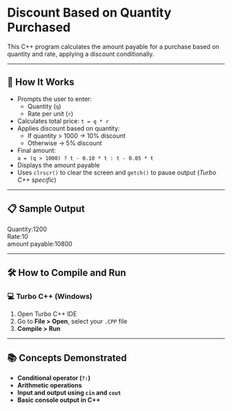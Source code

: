 # Discount Based on Quantity Purchased

This C++ program calculates the amount payable for a purchase based on quantity and rate, applying a discount conditionally.

---

## 🚀 How It Works

- Prompts the user to enter:
  - Quantity (`q`)
  - Rate per unit (`r`)
- Calculates total price: `t = q * r`
- Applies discount based on quantity:
  - If quantity > 1000 → 10% discount
  - Otherwise → 5% discount
- Final amount:  
  `a = (q > 1000) ? t - 0.10 * t : t - 0.05 * t`
- Displays the amount payable
- Uses `clrscr()` to clear the screen and `getch()` to pause output (*Turbo C++ specific*)

---

## 📋 Sample Output

Quantity:1200  
Rate:10  
amount payable:10800

---

## 🛠️ How to Compile and Run

### 💻 Turbo C++ (Windows)

1. Open Turbo C++ IDE  
2. Go to **File > Open**, select your `.CPP` file  
3. **Compile > Run**

---

## 📚 Concepts Demonstrated
- **Conditional operator (`?:`)**
- **Arithmetic operations**
- **Input and output using `cin` and `cout`**
- **Basic console output in C++**
